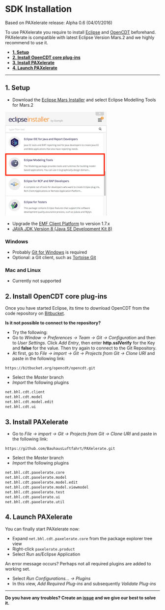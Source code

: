 # SDK Installation #

Based on PAXelerate release: Alpha 0.6 (04/01/2016)

To use PAXelerate you require to install [Eclipse](http://www.eclipse.org) and [OpenCDT](https://bitbucket.org/opencdt/opencdt) beforehand. PAXelerate is compatible with latest Eclipse Version Mars.2 and we highly recommend to use it. 

* **[1. Setup](#1-setup)**
* **[2. Install OpenCDT core plug-ins](#2-install-opencdt-core-plug-ins)** 
* **[3. Install PAXelerate](#3-install-paxelerate)**
* **[4. Launch PAXelerate](#4-launch-paxelerate)**

---

## 1. Setup ##

* Download the [Eclipse Mars Installer](http://www.eclipse.org/downloads/) and select Eclipse Modelling Tools for Mars.2

![eclipse-installer.png](images/eclipse-installer.png)

* Upgrade the [EMF Client Platform](http://www.eclipse.org/ecp/download.html) to version 1.7.x 
* [JAVA JDK Version 8 (Java SE Development Kit 8)](http://www.oracle.com/technetwork/java/javase/downloads/index.html)

### Windows ###
* Probably [Git for Windows](http://msysgit.github.io/) is required
* Optional: a Git client, such as [Tortoise Git](https://code.google.com/p/tortoisegit/)    

### Mac and Linux ###
* Currently not supported

## 2. Install OpenCDT core plug-ins ##

Once you have started Eclipse, its time to download OpenCDT from the code repository on [Bitbucket](http://bitbucket.org/opencdt/opencdt). 

**Is it not possible to connect to the repository?**
* Try the following: 
* Go to *Window -> Preferences -> Team -> Git -> Configuration* and then to *User Settings*. Click *Add Entry*, then enter **http.sslVerify** for the Key and **false** for the value. Then try again to connect to the Git Repository.
* At first, go to *File -> import -> Git -> Projects from Git -> Clone URI* and paste in the following link:
```
https://bitbucket.org/opencdt/opencdt.git
```
* Select the *Master* branch
* *Import* the following plugins
```
net.bhl.cdt.client
net.bhl.cdt.model
net.bhl.cdt.model.edit
net.bhl.cdt.ui
```

## 3. Install PAXelerate ##
* Go to *File -> import -> Git -> Projects from Git -> Clone URI* and paste in the following link:
```
https://github.com/BauhausLuftfahrt/PAXelerate.git
```
* Select the *Master* branch
* *Import* the following plugins
```
net.bhl.cdt.paxelerate.core
net.bhl.cdt.paxelerate.model
net.bhl.cdt.paxelerate.model.edit
net.bhl.cdt.paxelerate.model.viewmodel
net.bhl.cdt.paxelerate.test
net.bhl.cdt.paxelerate.ui
net.bhl.cdt.paxelerate.util
```

## 4. Launch PAXelerate ##

You can finally start PAXelerate now:

* Expand `net.bhl.cdt.paxelerate.core` from the package explorer tree view
* Right-click `paxelerate.product`
* Select Run as/Eclipse Application

An error message occurs? Perhaps not all required plugins are added to working set.
* Select *Run Configurations... -> Plugins*
* In this view, *Add Required Plug-ins* and subsequently *Validate Plug-ins*

---


**Do you have any troubles? Create an [issue](https://github.com/BauhausLuftfahrt/PAXelerate/issues/new) and we give our best to solve it.**



